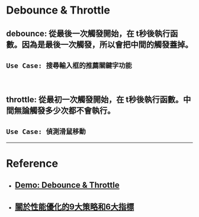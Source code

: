 # Debounce & Throttle
## debounce: 從最後一次觸發開始，在 t秒後執行函數。因為是最後一次觸發，所以會把中間的觸發蓋掉。
## `Use Case: 搜尋輸入框的推薦關鍵字功能`

<br/>

## throttle: 從最初一次觸發開始，在 t秒後執行函數。中間無論觸發多少次都不會執行。

## `Use Case: 偵測滑鼠移動 `


---

# Reference
- ## [Demo: Debounce & Throttle](http://demo.nimius.net/debounce_throttle)
- ## [關於性能優化的9大策略和6大指標](https://juejin.cn/post/6981673766178783262)